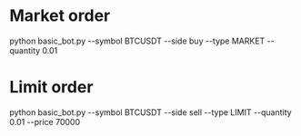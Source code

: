 # Market order
python basic_bot.py --symbol BTCUSDT --side buy --type MARKET --quantity 0.01

# Limit order
python basic_bot.py --symbol BTCUSDT --side sell --type LIMIT --quantity 0.01 --price 70000

